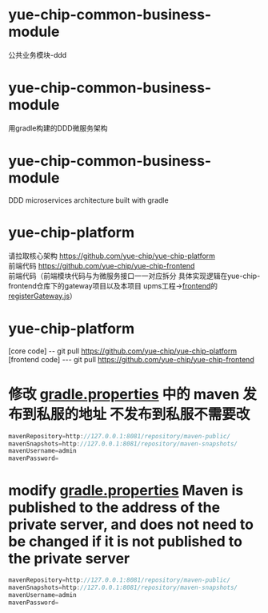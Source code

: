 # yue-chip-common-business-module
公共业务模块-ddd

# yue-chip-common-business-module
用gradle构建的DDD微服务架构

# yue-chip-common-business-module
DDD microservices architecture built with gradle

# yue-chip-platform
请拉取核心架构 https://github.com/yue-chip/yue-chip-platform  
前端代码 https://github.com/yue-chip/yue-chip-frontend  
前端代码（前端模块代码与为微服务接口一一对应拆分 具体实现逻辑在yue-chip-frontend仓库下的gateway项目以及本项目
upms工程->[frontend](upms%2Ffrontend)的 [registerGateway.js](upms%2Ffrontend%2FregisterGateway.js)）

# yue-chip-platform
[core code] -- git pull https://github.com/yue-chip/yue-chip-platform  
[frontend code]  --- git pull https://github.com/yue-chip/yue-chip-frontend 



# 修改 [gradle.properties](gradle.properties) 中的 maven 发布到私服的地址  不发布到私服不需要改
```java 
mavenRepository=http://127.0.0.1:8081/repository/maven-public/
mavenSnapshots=http://127.0.0.1:8081/repository/maven-snapshots/
mavenUsername=admin
mavenPassword=
```

# modify [gradle.properties](gradle.properties)  Maven is published to the address of the private server, and does not need to be changed if it is not published to the private server
```java 
mavenRepository=http://127.0.0.1:8081/repository/maven-public/
mavenSnapshots=http://127.0.0.1:8081/repository/maven-snapshots/
mavenUsername=admin
mavenPassword=
```